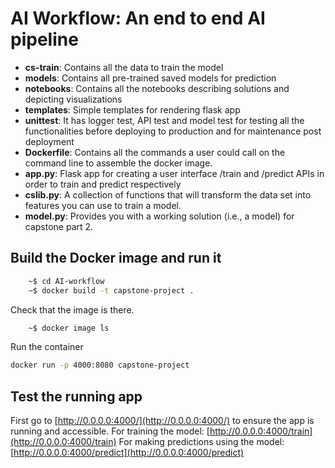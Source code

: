 # AI Workflow: An end to end AI pipeline

* **cs-train**: Contains all the data to train the model
* **models**: Contains all pre-trained saved models for prediction
* **notebooks**: Contains all the notebooks describing solutions and depicting visualizations
* **templates**: Simple templates for rendering flask app
* **unittest**: It has logger test, API test and model test for testing all the functionalities before deploying to production and for maintenance post deployment
* **Dockerfile**: Contains all the commands a user could call on the command line to assemble the docker image.
* **app.py**: Flask app for creating a user interface /train and /predict APIs in order to train and predict respectively
* **cslib.py**: A collection of functions that will transform the data set into features you can use to train a model.
* **model.py**:  Provides you with a working solution (i.e., a model) for capstone part 2.
## Build the Docker image and run it
```bash
    ~$ cd AI-workflow
    ~$ docker build -t capstone-project .
```
Check that the image is there.
```bash
    ~$ docker image ls
```
Run the container
```bash
docker run -p 4000:8080 capstone-project
```
## Test the running app
First go to [http://0.0.0.0:4000/](http://0.0.0.0:4000/) to ensure the app is running and accessible.
For training the model: [http://0.0.0.0:4000/train](http://0.0.0.0:4000/train)
For making predictions using the model: [http://0.0.0.0:4000/predict](http://0.0.0.0:4000/predict)
